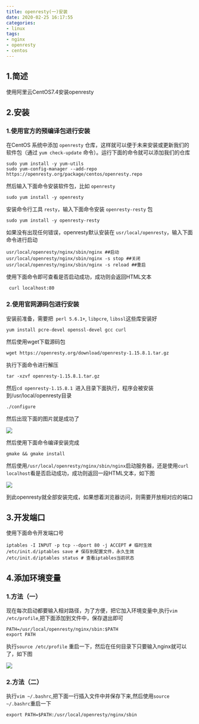 ```yaml
---
title: openresty(一)安装
date: 2020-02-25 16:17:55
categories:
- linux
tags:
- nginx
- openresty
- centos
---
```


## 1.简述

使用阿里云CentOS7.4安装openresty

##  2.安装

### 1.使用官方的预编译包进行安装

在CentOS 系统中添加 `openresty` 仓库，这样就可以便于未来安装或更新我们的软件包（通过 `yum check-update` 命令）。运行下面的命令就可以添加我们的仓库

```shell
sudo yum install -y yum-utils
sudo yum-config-manager --add-repo https://openresty.org/package/centos/openresty.repo
```

然后输入下面命令安装软件包，比如 `openresty`

```shell
sudo yum install -y openresty
```

安装命令行工具 `resty`，输入下面命令安装 `openresty-resty` 包

```shell
sudo yum install -y openresty-resty
```

如果没有出现任何错误，openresty默认安装在 `usr/local/openresty`，输入下面命令进行启动

```shell
usr/local/openresty/nginx/sbin/nginx ##启动
usr/local/openresty/nginx/sbin/nginx -s stop ##关闭
usr/local/openresty/nginx/sbin/nginx -s reload ##重启
```

使用下面命令即可查看是否启动成功，成功则会返回HTML文本

```shell
 curl localhost:80
```

### 2.使用官网源码包进行安装

安装前准备，需要把` perl 5.6.1+`, `libpcre`, `libssl`这些库安装好

```shell
yum install pcre-devel openssl-devel gcc curl
```

然后使用wget下载源码包

```shell
wget https://openresty.org/download/openresty-1.15.8.1.tar.gz
```

执行下面命令进行解压

```
tar -xzvf openresty-1.15.8.1.tar.gz
```

然后`cd openresty-1.15.8.1 `进入目录下面执行，程序会被安装到/usr/local/openresty目录

```shell
./configure
```

然后出现下面的图片就是成功了

![](http://img.xiyangyang.cc/blog/20200225182542.png)

然后使用下面命令编译安装完成

```
gmake && gmake install
```

然后使用`/usr/local/openresty/nginx/sbin/nginx`启动服务器，还是使用`curl localhost`看是否启动成功，成功则返回一段HTML文本，如下图

![](http://img.xiyangyang.cc/blog/20200225183142.png)

到此openresty就全部安装完成，如果想着浏览器访问，则需要开放相对应的端口

## 3.开发端口

使用下面命令开发端口号

```
iptables -I INPUT -p tcp --dport 80 -j ACCEPT # 临时生效
/etc/init.d/iptables save # 保存到配置文件，永久生效
/etc/init.d/iptables status # 查看iptables当前状态
```

## 4.添加环境变量

### 1.方法（一）

现在每次启动都要输入相对路径，为了方便，把它加入环境变量中,执行`vim /etc/profile`,把下面添加到文件中，保存退出即可

```
PATH=/usr/local/openresty/nginx/sbin:$PATH
export PATH
```

执行`source /etc/profile` 重启一下，然后在任何目录下只要输入nginx就可以了，如下图

![](http://img.xiyangyang.cc/blog/20200225184852.png)

### 2.方法（二）

执行`vim ~/.bashrc`,把下面一行插入文件中并保存下来,然后使用`source ~/.bashrc`重启一下

```
export PATH=$PATH:/usr/local/openresty/nginx/sbin
```

